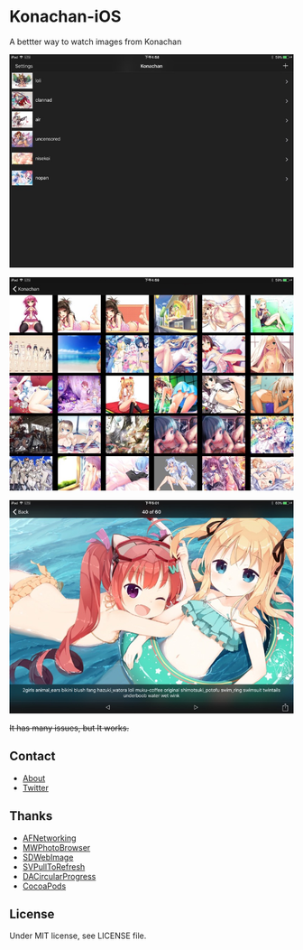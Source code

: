 # Konachan-iOS

A bettter way to watch images from Konachan

![](/Images/1.jpg)

![](/Images/2.jpg)

![](/Images/3.jpg)

~~It has many issues, but It works.~~

## Contact
- [About](https://about.me/yaqinking)
- [Twitter](https://twitter.com/yaqinking)

## Thanks
- [AFNetworking](https://github.com/AFNetworking/AFNetworking)
- [MWPhotoBrowser](https://github.com/mwaterfall/MWPhotoBrowser)
- [SDWebImage](https://github.com/rs/SDWebImage)
- [SVPullToRefresh](https://github.com/samvermette/SVPullToRefresh)
- [DACircularProgress](https://github.com/danielamitay/DACircularProgress)
- [CocoaPods](https://cocoapods.org/)

## License
Under MIT license, see LICENSE file.